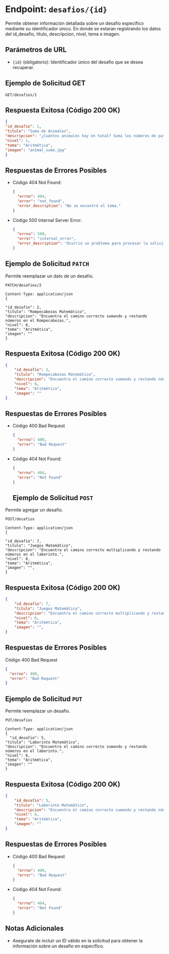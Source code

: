 # Endpoint: `desafios/{id}`

Permite obtener información detallada sobre un desafio específico mediante su identificador único.  En donde se estaran registrando los datos del id_desafio, titulo, descripcion, nivel, tema e imagen.

## Parámetros de URL
- `{id}` (obligatorio): Identificador único del desafio que se desea recuperar.

## Ejemplo de Solicitud GET
```http
GET/desafios/1
```

## Respuesta Exitosa (Código 200 OK)
```json
{
"id_desafio": 1,
"titulo": "Suma de Animales",
"descripcion": "¿Cuántos animales hay en total? Suma los números de patas de cada animal.",
"nivel": 1,
"tema": "Aritmética",
"imagen": "animal_suma.jpg"
}
```

## Respuestas de Errores Posibles
- Código 404 Not Found:

  ```json
  {
    "errno": 404,
    "error": "not_found",
    "error_description": "No se encontró el tema."
  }
  ```

- Código 500 Internal Server Error:
  ```json
  {
    "errno": 500,
    "error": "internal_error",
    "error_description": "Ocurrió un problema para procesar la solicitud"
  }
  ``` 

## Ejemplo de Solicitud `PATCH`

Permite reemplazar un dato de un desafio.
```http
PATCH/desafios/2

Content-Type: application/json
{
  
"id_desafio": 2,
"titulo": "Rompecabezas Matemático",
"descripcion": "Encuentra el camino correcto sumando y restando números en el Rompecabezas.",
"nivel": 6,
"tema": "Aritmética",
"imagen": ""
}
```

## Respuesta Exitosa (Código 200 OK)
```json
{
    "id_desafio": 2,
    "titulo": "Rompecabezas Matemático",
    "descripcion": "Encuentra el camino correcto sumando y restando números en el Rompecabezas.",
    "nivel": 6,
    "tema": "Aritmética",
    "imagen": ""
}
```

## Respuestas de Errores Posibles

- Código 400 Bad Request
  ```json
  {
    "errno": 400,
    "error": "Bad Request"
  }
  ```

- Código 404 Not Found:

  ```json
  {
    "errno": 404,
    "error": "Not Found"
  } 
  ```
  ## Ejemplo de Solicitud `POST`

Permite agregar un desafio.
```http
POST/desafios

Content-Type: application/json
{
  
"id_desafio": 7,
"titulo": "Juegos Matemático",
"descripcion": "Encuentra el camino correcto multiplicando y restando números en el laberinto.",
"nivel": 6,
"tema": "Aritmética",
"imagen": "",
}
```

## Respuesta Exitosa (Código 200 OK)
```json
{
    "id_desafio": 7,
    "titulo": "Juegos Matemático",
    "descripcion": "Encuentra el camino correcto multiplicando y restando números en el laberinto.",
    "nivel": 6,
    "tema": "Aritmética",
    "imagen": "",
}
```

## Respuestas de Errores Posibles

  Código 400 Bad Request
  ```json
  {
    "errno": 400,
    "error": "Bad Request"
  }
  ```


## Ejemplo de Solicitud `PUT`
Permite reemplazar un desafio.

```http
PUT/desafios

Content-Type: application/json
{
  "id_desafio": 5,
"titulo": "Laberinto Matemático",
"descripcion": "Encuentra el camino correcto sumando y restando números en el laberinto.",
"nivel": 6,
"tema": "Aritmética",
"imagen": ""
}
```

## Respuesta Exitosa (Código 200 OK)
```json
{
    "id_desafio": 5,
    "titulo": "Laberinto Matemático",
    "descripcion": "Encuentra el camino correcto sumando y restando números en el laberinto.",
    "nivel": 6,
    "tema": "Aritmética",
    "imagen": ""
}
```

## Respuestas de Errores Posibles

- Código 400 Bad Request
  ```json
  {
    "errno": 400,
    "error": "Bad Request"
  }
  ```

- Código 404 Not Found:

  ```json
  {
    "errno": 404,
    "error": "Not Found"
  } 
  ```

## Notas Adicionales

- Asegurate de incluir un ID válido en la solicitud para obtener la información
  sobre un desafio en específico.
